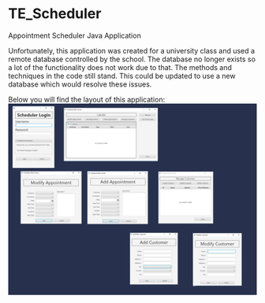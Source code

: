 # TE_Scheduler
Appointment Scheduler Java Application

Unfortunately, this application was created for a university class and used a remote database controlled by the school. 
The database no longer exists so a lot of the functionality does not work due to that. 
The methods and techniques in the code still stand.  This could be updated to use a new database which would resolve these issues. 

Below you will find the layout of this application:
<img src="Images/layoutCropped.png">
